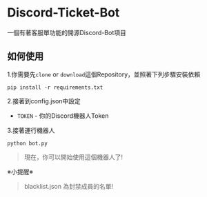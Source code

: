 # Discord-Ticket-Bot
一個有著客服單功能的開源Discord-Bot項目
## 如何使用
1.你需要先`clone` or `download`這個Repository，並照著下列步驟安裝依賴  

`pip install -r requirements.txt`  

2.接著到config.json中設定
* `TOKEN` - 你的Discord機器人Token

3.接著運行機器人  

`python bot.py`
> 現在，你可以開始使用這個機器人了!

※小提醒※
> blacklist.json 為封禁成員的名單!